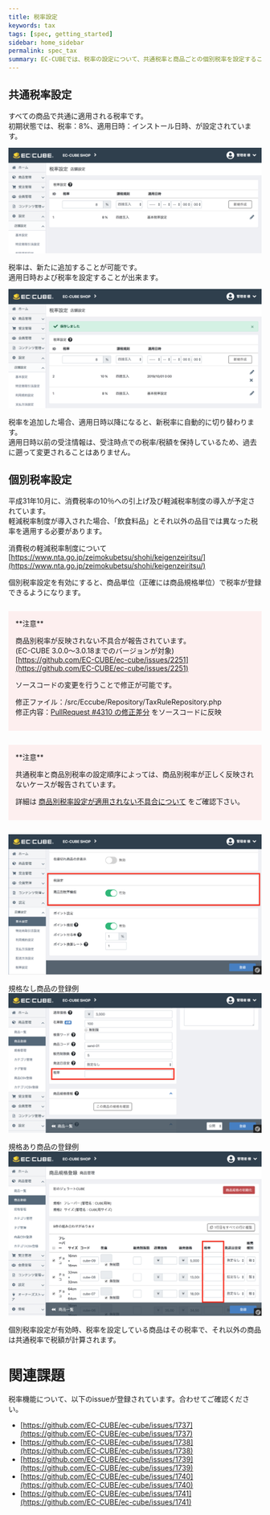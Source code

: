 ```yaml
---
title: 税率設定
keywords: tax 
tags: [spec, getting_started]
sidebar: home_sidebar
permalink: spec_tax
summary: EC-CUBEでは、税率の設定について、共通税率と商品ごとの個別税率を設定することができます。
---
```


## 共通税率設定

すべての商品で共通に適用される税率です。  
初期状態では、税率：8%、適用日時：インストール日時、が設定されています。  

![共通税率の初期状態](/images/img-tax-01.png)  

税率は、新たに追加することが可能です。  
適用日時および税率を設定することが出来ます。  

![共通税率の追加](/images/img-tax-02.png)  

税率を追加した場合、適用日時以降になると、新税率に自動的に切り替わります。  
適用日時以前の受注情報は、受注時点での税率/税額を保持しているため、過去に遡って変更されることはありません。  

## 個別税率設定

平成31年10月に、消費税率の10％への引上げ及び軽減税率制度の導入が予定されています。  
軽減税率制度が導入された場合、「飲食料品」とそれ以外の品目では異なった税率を適用する必要があります。  

消費税の軽減税率制度について  
[https://www.nta.go.jp/zeimokubetsu/shohi/keigenzeiritsu/](https://www.nta.go.jp/zeimokubetsu/shohi/keigenzeiritsu/)

個別税率設定を有効にすると、商品単位（正確には商品規格単位）で税率が登録できるようになります。  

<div style="background-color: #fdefef; margin: 2em 0 !important; padding: 1em;">
**注意**

商品別税率が反映されない不具合が報告されています。   
(EC-CUBE 3.0.0〜3.0.18までのバージョンが対象)   
[https://github.com/EC-CUBE/ec-cube/issues/2251](https://github.com/EC-CUBE/ec-cube/issues/2251)

ソースコードの変更を行うことで修正が可能です。

修正ファイル：/src/Eccube/Repository/TaxRuleRepository.php   
修正内容：[PullRequest #4310 の修正差分](https://github.com/EC-CUBE/ec-cube/pull/4310/files#diff-9ebf9d0c89cef624ee2648733e557603) をソースコードに反映

</div>

<div style="background-color: #fdefef; margin: 2em 0 !important; padding: 1em;">
**注意**

共通税率と商品別税率の設定順序によっては、商品別税率が正しく反映されないケースが報告されています。

詳細は [商品別税率設定が適用されない不具合について](/workaround-product-tax-rule) をご確認下さい。

</div>

![個別税率を有効にする](/images/img-tax-03.png)  

規格なし商品の登録例  
![規格なし商品の登録例](/images/img-tax-04.png)  

規格あり商品の登録例  
![規格あり商品の登録例](/images/img-tax-05.png)  

個別税率設定が有効時、税率を設定している商品はその税率で、それ以外の商品は共通税率で税額が計算されます。  

# 関連課題

税率機能について、以下のissueが登録されています。合わせてご確認ください。  

- [https://github.com/EC-CUBE/ec-cube/issues/1737](https://github.com/EC-CUBE/ec-cube/issues/1737)
- [https://github.com/EC-CUBE/ec-cube/issues/1738](https://github.com/EC-CUBE/ec-cube/issues/1738)
- [https://github.com/EC-CUBE/ec-cube/issues/1739](https://github.com/EC-CUBE/ec-cube/issues/1739)
- [https://github.com/EC-CUBE/ec-cube/issues/1740](https://github.com/EC-CUBE/ec-cube/issues/1740)
- [https://github.com/EC-CUBE/ec-cube/issues/1741](https://github.com/EC-CUBE/ec-cube/issues/1741)
